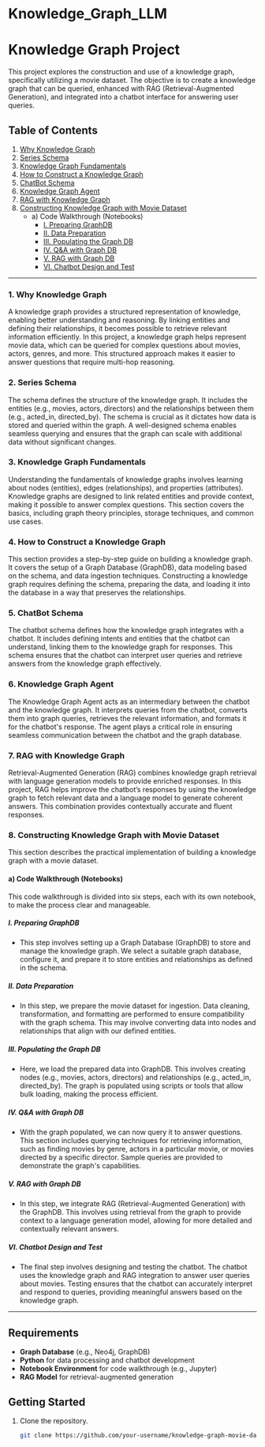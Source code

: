 # Knowledge_Graph_LLM

# Knowledge Graph Project

This project explores the construction and use of a knowledge graph, specifically utilizing a movie dataset. The objective is to create a knowledge graph that can be queried, enhanced with RAG (Retrieval-Augmented Generation), and integrated into a chatbot interface for answering user queries.

## Table of Contents

1. [Why Knowledge Graph](#1-why-knowledge-graph)
2. [Series Schema](#2-series-schema)
3. [Knowledge Graph Fundamentals](#3-knowledge-graph-fundamentals)
4. [How to Construct a Knowledge Graph](#4-how-to-construct-a-knowledge-graph)
5. [ChatBot Schema](#5-chatbot-schema)
6. [Knowledge Graph Agent](#6-knowledge-graph-agent)
7. [RAG with Knowledge Graph](#7-rag-with-knowledge-graph)
8. [Constructing Knowledge Graph with Movie Dataset](#8-constructing-knowledge-graph-with-movie-dataset)
    - a) Code Walkthrough (Notebooks)
        - [I. Preparing GraphDB](#i-preparing-graphdb)
        - [II. Data Preparation](#ii-data-preparation)
        - [III. Populating the Graph DB](#iii-populating-the-graph-db)
        - [IV. Q&A with Graph DB](#iv-q-a-with-graph-db)
        - [V. RAG with Graph DB](#v-rag-with-graph-db)
        - [VI. Chatbot Design and Test](#vi-chatbot-design-and-test)

---

### 1. Why Knowledge Graph
A knowledge graph provides a structured representation of knowledge, enabling better understanding and reasoning. By linking entities and defining their relationships, it becomes possible to retrieve relevant information efficiently. In this project, a knowledge graph helps represent movie data, which can be queried for complex questions about movies, actors, genres, and more. This structured approach makes it easier to answer questions that require multi-hop reasoning.

### 2. Series Schema
The schema defines the structure of the knowledge graph. It includes the entities (e.g., movies, actors, directors) and the relationships between them (e.g., acted_in, directed_by). The schema is crucial as it dictates how data is stored and queried within the graph. A well-designed schema enables seamless querying and ensures that the graph can scale with additional data without significant changes.

### 3. Knowledge Graph Fundamentals
Understanding the fundamentals of knowledge graphs involves learning about nodes (entities), edges (relationships), and properties (attributes). Knowledge graphs are designed to link related entities and provide context, making it possible to answer complex questions. This section covers the basics, including graph theory principles, storage techniques, and common use cases.

### 4. How to Construct a Knowledge Graph
This section provides a step-by-step guide on building a knowledge graph. It covers the setup of a Graph Database (GraphDB), data modeling based on the schema, and data ingestion techniques. Constructing a knowledge graph requires defining the schema, preparing the data, and loading it into the database in a way that preserves the relationships.

### 5. ChatBot Schema
The chatbot schema defines how the knowledge graph integrates with a chatbot. It includes defining intents and entities that the chatbot can understand, linking them to the knowledge graph for responses. This schema ensures that the chatbot can interpret user queries and retrieve answers from the knowledge graph effectively.

### 6. Knowledge Graph Agent
The Knowledge Graph Agent acts as an intermediary between the chatbot and the knowledge graph. It interprets queries from the chatbot, converts them into graph queries, retrieves the relevant information, and formats it for the chatbot's response. The agent plays a critical role in ensuring seamless communication between the chatbot and the graph database.

### 7. RAG with Knowledge Graph
Retrieval-Augmented Generation (RAG) combines knowledge graph retrieval with language generation models to provide enriched responses. In this project, RAG helps improve the chatbot’s responses by using the knowledge graph to fetch relevant data and a language model to generate coherent answers. This combination provides contextually accurate and fluent responses.

### 8. Constructing Knowledge Graph with Movie Dataset

This section describes the practical implementation of building a knowledge graph with a movie dataset.

#### a) Code Walkthrough (Notebooks)
This code walkthrough is divided into six steps, each with its own notebook, to make the process clear and manageable.

##### I. Preparing GraphDB
   - This step involves setting up a Graph Database (GraphDB) to store and manage the knowledge graph. We select a suitable graph database, configure it, and prepare it to store entities and relationships as defined in the schema.

##### II. Data Preparation
   - In this step, we prepare the movie dataset for ingestion. Data cleaning, transformation, and formatting are performed to ensure compatibility with the graph schema. This may involve converting data into nodes and relationships that align with our defined entities.

##### III. Populating the Graph DB
   - Here, we load the prepared data into GraphDB. This involves creating nodes (e.g., movies, actors, directors) and relationships (e.g., acted_in, directed_by). The graph is populated using scripts or tools that allow bulk loading, making the process efficient.

##### IV. Q&A with Graph DB
   - With the graph populated, we can now query it to answer questions. This section includes querying techniques for retrieving information, such as finding movies by genre, actors in a particular movie, or movies directed by a specific director. Sample queries are provided to demonstrate the graph's capabilities.

##### V. RAG with Graph DB
   - In this step, we integrate RAG (Retrieval-Augmented Generation) with the GraphDB. This involves using retrieval from the graph to provide context to a language generation model, allowing for more detailed and contextually relevant answers.

##### VI. Chatbot Design and Test
   - The final step involves designing and testing the chatbot. The chatbot uses the knowledge graph and RAG integration to answer user queries about movies. Testing ensures that the chatbot can accurately interpret and respond to queries, providing meaningful answers based on the knowledge graph.

---

## Requirements

- **Graph Database** (e.g., Neo4j, GraphDB)
- **Python** for data processing and chatbot development
- **Notebook Environment** for code walkthrough (e.g., Jupyter)
- **RAG Model** for retrieval-augmented generation

## Getting Started

1. Clone the repository.
   ```bash
   git clone https://github.com/your-username/knowledge-graph-movie-dataset.git
